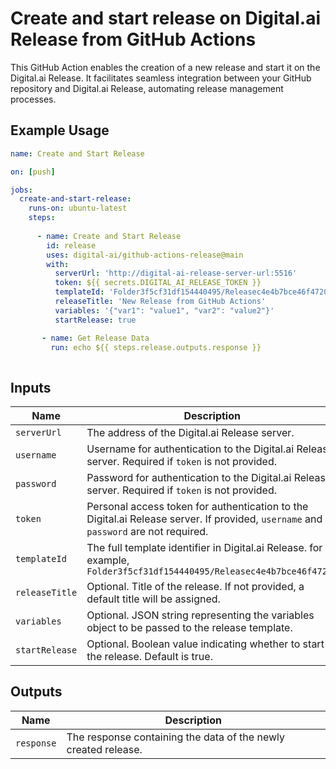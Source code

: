 # Create and start release on Digital.ai Release from GitHub Actions

This GitHub Action enables the creation of a new release and start it on the Digital.ai Release. It facilitates seamless integration between your GitHub repository and Digital.ai Release, automating release management processes.

## Example Usage

```yaml
name: Create and Start Release

on: [push]

jobs:
  create-and-start-release:
    runs-on: ubuntu-latest
    steps:
    
      - name: Create and Start Release
        id: release
        uses: digital-ai/github-actions-release@main
        with:
          serverUrl: 'http://digital-ai-release-server-url:5516'
          token: ${{ secrets.DIGITAL_AI_RELEASE_TOKEN }}
          templateId: 'Folder3f5cf31df154440495/Releasec4e4b7bce46f4720a'
          releaseTitle: 'New Release from GitHub Actions'
          variables: '{"var1": "value1", "var2": "value2"}'
          startRelease: true

       - name: Get Release Data
         run: echo ${{ steps.release.outputs.response }}
         
```

## Inputs

| Name         | Description                                                                                                                         | Required | Default                          |
|--------------|-------------------------------------------------------------------------------------------------------------------------------------|----------|----------------------------------|
| `serverUrl`  | The address of the Digital.ai Release server.                                                                                       | Yes      | -                                |
| `username`   | Username for authentication to the Digital.ai Release server. Required if `token` is not provided.                                  | No       | -                                |
| `password`   | Password for authentication to the Digital.ai Release server. Required if `token` is not provided.                                  | No       | -                                |
| `token`      | Personal access token for authentication to the Digital.ai Release server. If provided, `username` and `password` are not required. | No       | -                                |
| `templateId` | The full template identifier in Digital.ai Release. for example, `Folder3f5cf31df154440495/Releasec4e4b7bce46f4720a`                | Yes      | -                                |
| `releaseTitle`| Optional. Title of the release. If not provided, a default title will be assigned.                                                 | No       | GITHUB_TAG /<br/>GITHUB_HEAD_REF |
| `variables`  | Optional. JSON string representing the variables object to be passed to the release template.                                       | No       | -                                |
| `startRelease` | Optional. Boolean value indicating whether to start the release. Default is true.                                                 | No       | true                             |

## Outputs

| Name         | Description                                                                               |
|--------------|-------------------------------------------------------------------------------------------|
| `response`   | The response containing the data of the newly created release.                            |
